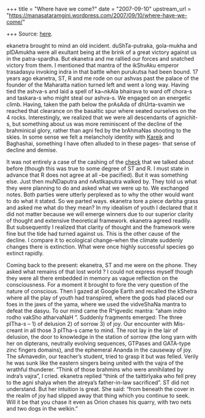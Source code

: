 +++
title = "Where have we come?"
date = "2007-09-10"
upstream_url = "https://manasataramgini.wordpress.com/2007/09/10/where-have-we-come/"

+++
Source: [here](https://manasataramgini.wordpress.com/2007/09/10/where-have-we-come/).

ekanetra brought to mind an old incident. duShTa-putraka, gola-mukha and
pIDAmukha were all exultant being at the brink of a great victory
against us in the patra-spardha. But ekanetra and me rallied our forces
and snatched victory from them. I mentioned that mantra of the ikShvAku
emperor trasadasyu invoking indra in that battle when purukutsa had been
bound. 17 years ago ekanetra, ST, R and me rode on our ashvas past the
palace of the founder of the Maharatta nation turned left and went a
long way. Having tied the ashva-s and laid a spell of ka\~nkAla bhairava
to ward off chora-s and taskara-s who might steal our ashva-s. We
engaged on an energetic climb. Having, taken the path below the prAsAda
of dhUrta-svamin we reached that clearance on the basaltic spur where
seated ourselves on the 4 rocks. Interestingly, we realized that we were
all descendants of agnichit-s, but something about us was more
reminiscent of the decline of the brahminical glory, rather than agni
fed by the brAhmaNas shooting to the skies. In some sense we felt a
melancholy identity with
[Kareik](http://manollasa.blogspot.com/2007/04/last-arya.html) and
Baghashai, something I have often alluded to in these pages- that sense
of decline and demise.

It was not entirely a case of the cashing of the
[check](http://manollasa.blogspot.com/2004/08/brahmin-brain-drain.html)
that we talked about before (though this was true to some degree of ST
and R. I must state in advance that R does not agree at all –be
pacified). But it was something else. Just then muNDaputra and
nAstIkaputra walked by. They told us what they were planning to do and
asked what we were up to. We exchanged notes. Both parties were utterly
perplexed as to why the other would want to do what it stated. So we
parted ways. ekanetra tore a piece darbha grass and asked me what do
they mean? In my idealism of youth I declared that it did not matter
because we will emerge winners due to our superior clarity of thought
and extensive theoretical framework. ekanetra agreed readily. But
subsequently I realized that clarity of thought and the framework were
fine but the tide had turned against us. This is the other cause of the
decline. I compare it to ecological change–when the climate suddenly
changes there is extinction. What were once highly successful species go
extinct rapidly.

Coming back to the present: ekanetra, ST and me were on the phone. They
asked what remains of that lost world ? I could not express myself
though they were all there embedded in memory as vague reflection on the
consciousness. For a moment it brought to fore the very question of the
nature of conscious. Then I gazed at Google Earth and recalled the
kShetra where all the play of youth had transpired, where the gods had
placed our foes in the jaws of the yama, where we used the vidveShaNa
mantra to defeat the dasyu. To our mind came the R^igvedic mantra: “aham
indro rodho vakSho atharvaNaH “. Suddenly fragments emerged: The three
pITha-s – 1) of delusion 2) of sorrow 3) of joy. Our encounter with
Mis-creant in all those 3 pITha-s came to mind. The root lay in the lair
of delusion, the door to knowledge in the station of sorrow (the long
yarn with her on dipterans, neutrally evolving sequences, GTPases and
GATA-type zinc fingers domains), and the ephemeral Ananda in the
causeway of joy. The sAmavedin, our teacher’s student, tried to grasp it
but was felled. Verily he was sunk like the eastern singers being united
with the vajra of the wrathful thunderer. “Think of those brahmins who
were annihilated by indra’s vajra”, I cried. ekanetra replied “think of
the taittirIyaka who fell prey to the agni shalya when the atreya’s
father-in-law sacrificed”. ST did not understand. But her intuition is
great. She said: “from beneath the cover in the realm of joy had slipped
away that thing which you continue to seek. Will it be that you chase it
even as Orion chases his quarry, with two nets and two dogs in the
welkin.”

